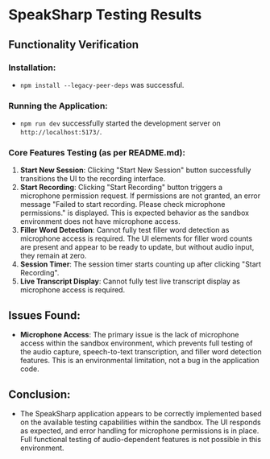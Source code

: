 # SpeakSharp Testing Results

## Functionality Verification

### Installation:
- `npm install --legacy-peer-deps` was successful.

### Running the Application:
- `npm run dev` successfully started the development server on `http://localhost:5173/`.

### Core Features Testing (as per README.md):
1. **Start New Session**: Clicking "Start New Session" button successfully transitions the UI to the recording interface.
2. **Start Recording**: Clicking "Start Recording" button triggers a microphone permission request. If permissions are not granted, an error message "Failed to start recording. Please check microphone permissions." is displayed. This is expected behavior as the sandbox environment does not have microphone access.
3. **Filler Word Detection**: Cannot fully test filler word detection as microphone access is required. The UI elements for filler word counts are present and appear to be ready to update, but without audio input, they remain at zero.
4. **Session Timer**: The session timer starts counting up after clicking "Start Recording".
5. **Live Transcript Display**: Cannot fully test live transcript display as microphone access is required.

## Issues Found:
- **Microphone Access**: The primary issue is the lack of microphone access within the sandbox environment, which prevents full testing of the audio capture, speech-to-text transcription, and filler word detection features. This is an environmental limitation, not a bug in the application code.

## Conclusion:
- The SpeakSharp application appears to be correctly implemented based on the available testing capabilities within the sandbox. The UI responds as expected, and error handling for microphone permissions is in place. Full functional testing of audio-dependent features is not possible in this environment.

